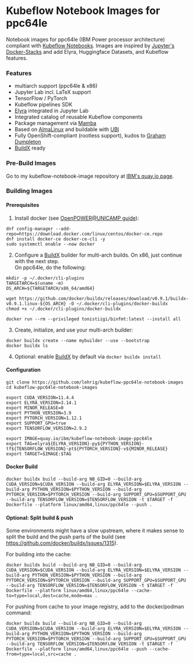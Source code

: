 # Kubeflow Notebook Images for ppc64le

Notebook images for ppc64le (IBM Power processor architecture) compliant with [Kubeflow Notebooks](https://www.kubeflow.org/docs/components/notebooks/).
Images are inspired by [Jupyter's Docker-Stacks](https://github.com/jupyter/docker-stacks) and add Elyra, Huggingface Datasets, and Kubeflow features.

### Features
- multiarch support (ppc64le & x86)
- Jupyter Lab incl. LaTeX support
- TensorFlow / PyTorch
- Kubeflow pipelines SDK
- [Elyra](https://github.com/elyra-ai/elyra) integrated in Jupyter Lab
- Integrated catalog of reusable Kubeflow components
- Package management via [Mamba](https://github.com/mamba-org/mamba)
- Based on [AlmaLinux](https://almalinux.org) and buildable with [UBI](https://developers.redhat.com/products/rhel/ubi)
- Fully OpenShift-compliant (rootless support), kudos to [Graham Dumpleton](https://www.openshift.com/blog/jupyter-on-openshift-part-6-running-as-an-assigned-user-id)
- [BuildX](https://docs.docker.com/build/buildx/) ready

### Pre-Build Images
Go to my kubeflow-notebook-image repository at [IBM's quay.io page](https://quay.io/repository/ibm/kubeflow-notebook-image-ppc64le?tab=tags).

### Building Images

#### Prerequisites
1. Install docker (see [OpenPOWER@UNICAMP guide](https://openpower.ic.unicamp.br/post/installing-docker-from-repository/)):
```
dnf config-manager --add-repo=https://download.docker.com/linux/centos/docker-ce.repo
dnf install docker-ce docker-ce-cli -y
sudo systemctl enable --now docker
```
2. Configure a [BuildX](https://docs.docker.com/build/buildx/) builder for multi-arch builds.
On x86, just continue with the next step.  
On ppc64le, do the following:
```
mkdir -p ~/.docker/cli-plugins
TARGETARCH=$(uname -m)
OS_ARCH=${TARGETARCH/x86_64/amd64}

wget https://github.com/docker/buildx/releases/download/v0.9.1/buildx-v0.9.1.linux-${OS_ARCH} -O ~/.docker/cli-plugins/docker-buildx
chmod +x ~/.docker/cli-plugins/docker-buildx 

docker run --rm --privileged tonistiigi/binfmt:latest --install all
```
3. Create, initialize, and use your multi-arch builder:
```
docker buildx create --name mybuilder --use --bootstrap
docker buildx ls
``` 
4. Optional: enable [BuildX](https://docs.docker.com/build/buildx/) by default via `docker buildx install`

#### Configuration
```
git clone https://github.com/lehrig/kubeflow-ppc64le-notebook-images
cd kubeflow-ppc64le-notebook-images

export CUDA_VERSION=11.4.4
export ELYRA_VERSION=3.14.1
export MINOR_RELEASE=0
export PYTHON_VERSION=3.9
export PYTORCH_VERSION=1.12.1
export SUPPORT_GPU=true
export TENSORFLOW_VERSION=2.9.2

export IMAGE=quay.io/ibm/kubeflow-notebook-image-ppc64le
export TAG=elyra${ELYRA_VERSION}-py${PYTHON_VERSION}-tf${TENSORFLOW_VERSION}-pt${PYTORCH_VERSION}-v${MINOR_RELEASE}
export TARGET=$IMAGE:$TAG
```

#### Docker Build
```
docker buildx build --build-arg NB_GID=0 --build-arg CUDA_VERSION=$CUDA_VERSION --build-arg ELYRA_VERSION=$ELYRA_VERSION --build-arg PYTHON_VERSION=$PYTHON_VERSION --build-arg PYTORCH_VERSION=$PYTORCH_VERSION --build-arg SUPPORT_GPU=$SUPPORT_GPU --build-arg TENSORFLOW_VERSION=$TENSORFLOW_VERSION -t $TARGET -f Dockerfile --platform linux/amd64,linux/ppc64le --push .
```

#### Optional: Split build & push
Some environments might have a slow upstream, where it makes sense to split the build and the push parts of the build (see https://github.com/docker/buildx/issues/1315).

For building into the cache:
```
docker buildx build --build-arg NB_GID=0 --build-arg CUDA_VERSION=$CUDA_VERSION --build-arg ELYRA_VERSION=$ELYRA_VERSION --build-arg PYTHON_VERSION=$PYTHON_VERSION --build-arg PYTORCH_VERSION=$PYTORCH_VERSION --build-arg SUPPORT_GPU=$SUPPORT_GPU --build-arg TENSORFLOW_VERSION=$TENSORFLOW_VERSION -t $TARGET -f Dockerfile --platform linux/amd64,linux/ppc64le --cache-to=type=local,dest=cache,mode=max .
```

For pushing from cache to your image registry, add to the docker/podman command:
```
docker buildx build --build-arg NB_GID=0 --build-arg CUDA_VERSION=$CUDA_VERSION --build-arg ELYRA_VERSION=$ELYRA_VERSION --build-arg PYTHON_VERSION=$PYTHON_VERSION --build-arg PYTORCH_VERSION=$PYTORCH_VERSION --build-arg SUPPORT_GPU=$SUPPORT_GPU --build-arg TENSORFLOW_VERSION=$TENSORFLOW_VERSION -t $TARGET -f Dockerfile --platform linux/amd64,linux/ppc64le --push --cache-from=type=local,src=cache .
```

